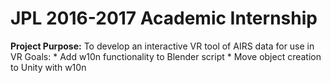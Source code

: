 # JPL 2016-2017 Academic Internship

**Project Purpose:** To develop an interactive VR tool of AIRS data for use in VR
    Goals:
    * Add w10n functionality to Blender script
    * Move object creation to Unity with w10n



